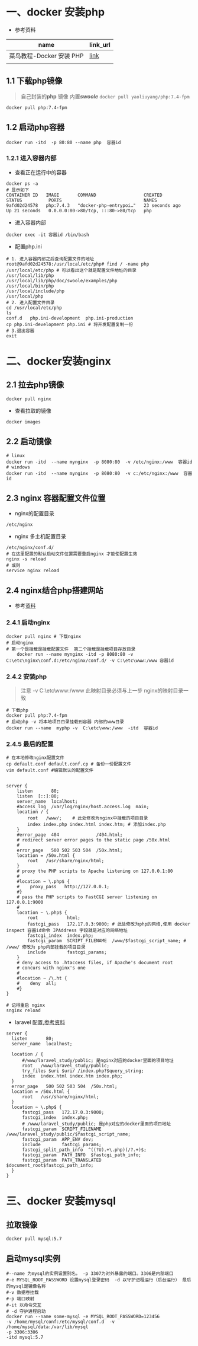#  一、docker 安装php

- 参考资料

| name                     | link_url                                                     |
| ------------------------ | ------------------------------------------------------------ |
| 菜鸟教程-Docker 安装 PHP | [link](https://www.runoob.com/docker/docker-install-php.html) |
|                          |                                                              |



##  1.1  下载php镜像

> 自己封装的**php** 镜像 内置***swoole***        `docker pull yaoliuyang/php:7.4-fpm`

```shell
docker pull php:7.4-fpm
```

## 1.2 启动php容器

```shell
docker run -itd  -p 80:80 --name php  容器id
```

### 1.2.1 进入容器内部

- 查看正在运行中的容器

```shell
docker ps -a
# 显示如下
CONTAINER ID   IMAGE       COMMAND                  CREATED          STATUS          PORTS                               NAMES
9afd02d24578   php:7.4.3   "docker-php-entrypoi…"   23 seconds ago   Up 21 seconds   0.0.0.0:80->80/tcp, :::80->80/tcp   php
```

- 进入容器内部

```shell
docker exec -it 容器id /bin/bash
```

- 配置php.ini

```shell
# 1. 进入容器内部之后查询配置文件的地址
root@9afd02d24578:/usr/local/etc/php# find / -name php
/usr/local/etc/php # 可以看出这个就是配置文件地址的目录
/usr/local/lib/php
/usr/local/lib/php/doc/swoole/examples/php
/usr/local/bin/php
/usr/local/include/php
/usr/local/php
# 2. 进入配置文件目录
cd /usr/local/etc/php
ls
conf.d   php.ini-development  php.ini-production
cp php.ini-development php.ini # 将开发配置复制一份
# 3.退出容器
exit
```

# 二、docker安装nginx

## 2.1 拉去php镜像

```shell
docker pull nginx 
```

- 查看拉取的镜像

```shell
docker images
```

## 2.2  启动镜像

```shell
# linux
docker run -itd  --name mynginx  -p 8080:80  -v /etc/nginx:/www  容器id
# windows 
docker run -itd  --name mynginx  -p 8080:80  -v c:/etc/nginx:/www  容器id
```

## 2.3 nginx 容器配置文件位置

- nginx的配置目录

```shell
/etc/nginx
```

- nginx 多主机配置目录

```shell
/etc/nginx/conf.d/
# 在这里配置的默认启动文件位置需要重启nginx 才能使配置生效
nginx -s reload
# 或则
service nginx reload
```



## 2.4 nginx结合php搭建网站

- 参考[资料](https://blog.csdn.net/gaoxuaiguoyi/article/details/106818303)

### 2.4.1 启动nginx

```shell
docker pull nginx # 下载nginx
# 启动nginx
# 第一个是挂载是挂载配置文件  第二个挂载是挂载项目存放目录
    docker run --name mynginx -itd -p 8080:80 -v C:\etc\nginx\conf.d:/etc/nginx/conf.d/ -v C:\etc\www:/www 容器id
```

### 2.4.2 安装php

> 注意 -v C:\etc\www:/www  此映射目录必须与上一步 nginx的映射目录一致

```shell
# 下载php
docker pull php:7.4-fpm
# 启动php -v 将本地项目目录挂载到容器 内部的www目录
docker run --name  myphp -v  C:\etc\www:/www  -itd  容器id
```

### 2.4.5 最后的配置

```shell
# 在本地修改nginx配置文件
cp default.conf default.conf.cp # 备份一份配置文件 
vim default.conf #编辑默认的配置文件


server {
    listen       80;
    listen  [::]:80;
    server_name  localhost;
    #access_log  /var/log/nginx/host.access.log  main;
    location / {
        root   /www/;    # 此处修改为nginx中挂载的项目目录
        index index.php index.html index.htm; # 添加index.php
    }
    #error_page  404              /404.html;
    # redirect server error pages to the static page /50x.html
    #
    error_page   500 502 503 504  /50x.html;
    location = /50x.html {
        root   /usr/share/nginx/html;
    }
    # proxy the PHP scripts to Apache listening on 127.0.0.1:80
    #
    #location ~ \.php$ {
    #    proxy_pass   http://127.0.0.1;
    #}
    # pass the PHP scripts to FastCGI server listening on 127.0.0.1:9000
    #
    location ~ \.php$ {
        root           html;
        fastcgi_pass   172.17.0.3:9000; # 此处修改为php的网络,使用 docker inspect 容器id命令 IPAddress 字段就是对应的网络地址
        fastcgi_index  index.php;
        fastcgi_param  SCRIPT_FILENAME  /www/$fastcgi_script_name; # /www/ 修改为 php内部挂载的项目目录
        include        fastcgi_params;
    }
    # deny access to .htaccess files, if Apache's document root
    # concurs with nginx's one
    #
    #location ~ /\.ht {
    #    deny  all;
    #}
}

# 记得重启 nginx
snginx reload 
```

- laravel 配置,[参考资料](https://learnku.com/articles/49827)

```shell
server {
  listen       80;
  server_name  localhost;

  location / {
      #/www/laravel_study/public; 是nginx对应的docker里面的项目地址
      root   /www/laravel_study/public;
      try_files $uri $uri/ /index.php?$query_string;
      index  index.html index.htm index.php;
  }
  error_page   500 502 503 504  /50x.html;
  location = /50x.html {
      root   /usr/share/nginx/html;
  }
  location ~ \.php$ {
      fastcgi_pass   172.17.0.3:9000;
      fastcgi_index  index.php;
      # /www/laravel_study/public; 是php对应的docker里面的项目地址
      fastcgi_param  SCRIPT_FILENAME /www/laravel_study/public/$fastcgi_script_name;
      fastcgi_param  APP_ENV dev;
      include        fastcgi_params;
      fastcgi_split_path_info  ^((?U).+\.php)(/?.+)$;
      fastcgi_param  PATH_INFO  $fastcgi_path_info;
      fastcgi_param  PATH_TRANSLATED  $document_root$fastcgi_path_info;
  }
}

```

# 三、docker 安装mysql

## 拉取镜像 

```shell
docker pull mysql:5.7
```

## 启动mysql实例

```shell
#--name 为mysql的实例设置别名。 -p 3307为对外暴露的端口。3306是内部端口 
#-e MYSQL_ROOT_PASSWORD 设置mysql登录密码  -d 以守护进程运行（后台运行） 最后的mysql是镜像名称
#-v 数据卷挂载
#-p 端口映射
#-it 以命令交互
# -d 守护进程启动
docker run --name some-mysql -e MYSQL_ROOT_PASSWORD=123456 
-v /home/mysql/conf:/etc/mysql/conf.d  -v /home/mysql/data:/var/lib/mysql 
-p 3306:3306 
-itd mysql:5.7
```

